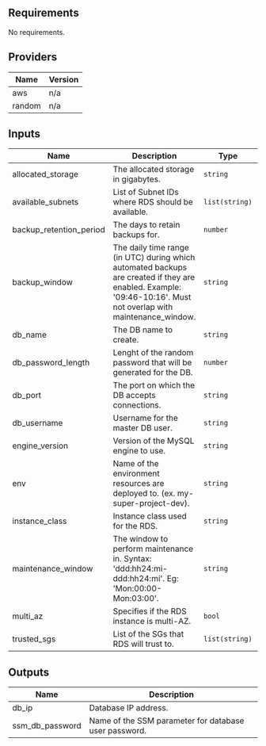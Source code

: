 ## Requirements

No requirements.

## Providers

| Name | Version |
|------|---------|
| aws | n/a |
| random | n/a |

## Inputs

| Name | Description | Type | Default | Required |
|------|-------------|------|---------|:--------:|
| allocated\_storage | The allocated storage in gigabytes. | `string` | `"30"` | no |
| available\_subnets | List of Subnet IDs where RDS should be available. | `list(string)` | n/a | yes |
| backup\_retention\_period | The days to retain backups for. | `number` | `1` | no |
| backup\_window | The daily time range (in UTC) during which automated backups are created if they are enabled. Example: '09:46-10:16'. Must not overlap with maintenance\_window. | `string` | `"03:10-05:10"` | no |
| db\_name | The DB name to create. | `string` | n/a | yes |
| db\_password\_length | Lenght of the random password that will be generated for the DB. | `number` | `24` | no |
| db\_port | The port on which the DB accepts connections. | `string` | `"3306"` | no |
| db\_username | Username for the master DB user. | `string` | n/a | yes |
| engine\_version | Version of the MySQL engine to use. | `string` | n/a | yes |
| env | Name of the environment resources are deployed to. (ex. my-super-project-dev). | `string` | n/a | yes |
| instance\_class | Instance class used for the RDS. | `string` | n/a | yes |
| maintenance\_window | The window to perform maintenance in. Syntax: 'ddd:hh24:mi-ddd:hh24:mi'. Eg: 'Mon:00:00-Mon:03:00'. | `string` | `"Mon:00:00-Mon:03:00"` | no |
| multi\_az | Specifies if the RDS instance is multi-AZ. | `bool` | `false` | no |
| trusted\_sgs | List of the SGs that RDS will trust to. | `list(string)` | n/a | yes |

## Outputs

| Name | Description |
|------|-------------|
| db\_ip | Database IP address. |
| ssm\_db\_password | Name of the SSM parameter for database user password. |

